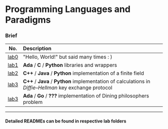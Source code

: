 # Programming Languages and Paradigms

### Brief

| No. | Description |
|:---:|:---|
| [lab0](https://github.com/wikko75/Programming-Languages-and-Paradigms/blob/master/lab0/README.md) | "Hello, World!" but said many times : ) |
| [lab1](https://github.com/wikko75/Programming-Languages-and-Paradigms/blob/master/lab1/README.md) | **Ada** / **C** / **Python** libraries and wrappers |
| [lab2](https://github.com/wikko75/Programming-Languages-and-Paradigms/blob/master/lab2/README.md) | **C++** / **Java** / **Python** implementation of a finite field |
| [lab3](https://github.com/wikko75/Programming-Languages-and-Paradigms/tree/master/lab3/README.md) | **C++** / **Java** / **Python** implementation of calculations in  _Diffie–Hellman_ key exchange protocol |
| [lab3](https://github.com/wikko75/Programming-Languages-and-Paradigms/tree/master/lab4/README.md) | **Ada** / **Go** / **???** implementation of Dining philosophers problem |



--- 

#### Detailed READMEs can be found in respective lab folders
